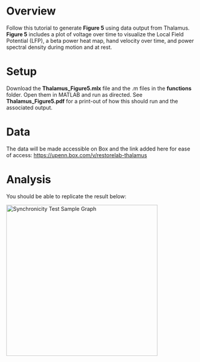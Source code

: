 # Overview
Follow this tutorial to generate **Figure 5** using data output from Thalamus. **Figure 5** includes a plot of voltage over time to visualize the Local Field Potential (LFP), a beta power heat map, hand velocity over time, and power spectral density during motion and at rest. 

# Setup
Download the **Thalamus_Figure5.mlx** file and the .m files in the **functions** folder. Open them in MATLAB and run as directed. See **Thalamus_Figure5.pdf** for a print-out of how this should run and the associated output. 

# Data
The data will be made accessible on Box and the link added here for ease of access: https://upenn.box.com/v/restorelab-thalamus

# Analysis
You should be able to replicate the result below:

<img src="https://github.com/user-attachments/assets/c98bb393-6b08-470b-b9f4-3d7a655fee91" alt="Synchronicity Test Sample Graph" width="400"/>
